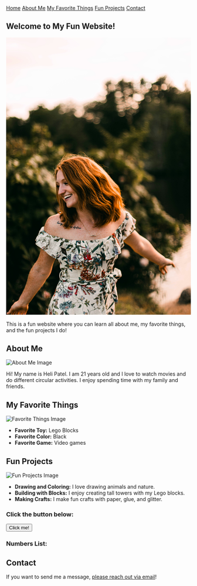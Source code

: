 <!DOCTYPE html>
<html lang="en">
<head>
    <meta charset="UTF-8">
    <meta name="viewport" content="width=device-width, initial-scale=1.0">
    <title>My Fun Website</title>
    <link rel="stylesheet" href="style.css">
    <script defer src="script.js"></script>
    <style>
        /* Basic styles for different greetings */
        .morning {
            background-color: lightyellow;
            color: darkblue;
        }
        .afternoon {
            background-color: lightblue;
            color: darkgreen;
        }
        .evening {
            background-color: darkblue;
            color: white;
        }
    </style>
</head>
<body>

<!-- Tab Menu -->
<nav class="tab-menu">
    <a href="#home" class="tablink">Home</a>
    <a href="#about" class="tablink">About Me</a>
    <a href="#favorites" class="tablink">My Favorite Things</a>
    <a href="#projects" class="tablink">Fun Projects</a>
    <a href="#contact" class="tablink">Contact</a>
</nav>

<!-- Home Section -->
<section id="home" class="section-content">
    <h1>Welcome to My Fun Website!</h1>
    <img src="my_home.jpg" alt="Home Image" class="section-image">
    <p>This is a fun website where you can learn all about me, my favorite things, and the fun projects I do!</p>
    <div id="greeting"></div> <!-- Greeting will be displayed here -->
</section>

<!-- About Me Section -->
<section id="about" class="section-content">
    <h2>About Me</h2>
    <img src="about_image.jpg" alt="About Me Image" class="section-image">
    <p>Hi! My name is Heli Patel. I am 21 years old and I love to watch movies and do different circular activities. I enjoy spending time with my family and friends.</p>
</section>

<!-- My Favorite Things Section -->
<section id="favorites" class="section-content">
    <h2>My Favorite Things</h2>
    <img src="favorites_image.jpg" alt="Favorite Things Image" class="section-image">
    <ul>
        <li><strong>Favorite Toy:</strong> Lego Blocks</li>
        <li><strong>Favorite Color:</strong> Black</li>
        <li><strong>Favorite Game:</strong> Video games</li>
    </ul>
</section>

<!-- Fun Projects Section -->
<section id="projects" class="section-content">
    <h2>Fun Projects</h2>
    <img src="projects_image.jpg" alt="Fun Projects Image" class="section-image">
    <ul>
        <li><strong>Drawing and Coloring:</strong> I love drawing animals and nature.</li>
        <li><strong>Building with Blocks:</strong> I enjoy creating tall towers with my Lego blocks.</li>
        <li><strong>Making Crafts:</strong> I make fun crafts with paper, glue, and glitter.</li>
    </ul>
    <h3>Click the button below:</h3>
    <button id="btn-alert">Click me!</button>
    <h3>Numbers List:</h3>
    <ol id="numbers"></ol> <!-- Ordered list will be populated here -->
</section>

<!-- Contact Section -->
<section id="contact" class="section-content">
    <h2>Contact</h2>
    <p>If you want to send me a message, <a href="mailto:your-email@example.com" class="email-link">please reach out via email</a>!</p>
</section>

<!-- Footer will be populated by JavaScript -->
<footer></footer>

</body>
</html>
